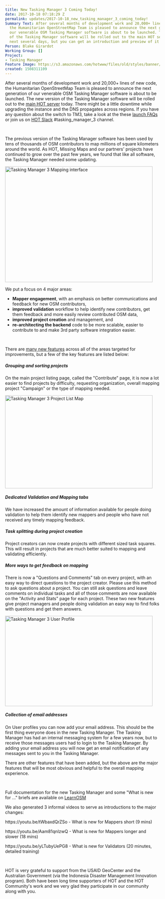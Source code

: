 ```yaml
---
title: New Tasking Manager 3 Coming Today!
date: 2017-10-18 07:18:29 Z
permalink: updates/2017-10-18_new_tasking_manager_3_coming_today!
Summary Text: After several months of development work and 20,000+ lines of new code,
  the Humanitarian OpenStreetMap Team is pleased to announce the next generation of
  our venerable OSM Tasking Manager software is about to be launched. The new version
  of the Tasking Manager software will be rolled out to the main HOT servers in the
  next several days, but you can get an introduction and preview of it now.
Person: Blake Girardot
Working Group: []
Project:
- Tasking Manager
Feature Image: https://s3.amazonaws.com/hotwww/files/old/styles/banner/public/2017-09-05_20h51_07.png
created: 1508311109
---
```


<p>After several months of development work and 20,000+ lines of new code, the Humanitarian OpenStreetMap Team is pleased to announce the next generation of our venerable OSM Tasking Manager software is about to be launched. The new version of the Tasking Manager software will be rolled out to the <a href="http://tasks.hotosm.org/" target="_blank">main HOT server</a> today. There might be a little downtime while upgrading the instance and the DNS propagates across regions. If you have any question about the switch to TM3, take a look at the these <a href="http://tm3.hotosm.org/faq" target="_blank">launch FAQs</a> or join us on <a href="https://slack.hotosm.org/" target="_blank">HOT Slack</a> #tasking_manager_3 channel.</p><p>&nbsp;</p><p>The previous version of the Tasking Manager software has been used by tens of thousands of OSM contributors to map millions of square kilometers around the world. As HOT, Missing Maps and our partners' projects have continued to grow over the past few years, we found that like all software, the Tasking Manager needed some updating.</p><p><img class="image-large" title="Tasking Manager 3 Mapping interface" src="https://s3.amazonaws.com/hotwww/files/old/styles/large/public/2017-09-05_20h51_07.png?itok=QLPewJ34" alt="Tasking Manager 3 Mapping interface" style="width:480px;height:377px"></p><p>We put a focus on 4 major areas:</p><ul><li><strong>Mapper engagement</strong>, with an emphasis on better communications and feedback for new OSM contributors,</li><li><strong>improved validation</strong> workflow to help identify new contributors, get them feedback and more easily review contributed OSM data,</li><li><strong>improved project creation</strong> and management, and</li><li><strong>re-architecting the backend</strong> code to be more scalable, easier to contribute to and make 3rd party software integration easier.</li></ul><p>&nbsp;</p><p>There are <a href="http://tm3.hotosm.org/what-is-new" target="_blank">many new features</a> across all of the areas targeted for improvements, but a few of the key features are listed below:</p><h5>Grouping and sorting projects</h5><p>On the main project listing page, called the "Contribute" page, it is now a lot easier to find projects by difficulty, requesting organization, overall mapping project "Campaign" or the type of mapping needed.&nbsp;</p><p><img class="image-large" title="Tasking Manager 3 Project List Map" src="https://s3.amazonaws.com/hotwww/files/old/styles/large/public/2017-09-05_20h56_50.png?itok=cYbddLDU" alt="Tasking Manager 3 Project List Map" style="width:480px;height:303px"></p><h5>Dedicated Validation and Mapping tabs</h5><p>We have increased the amount of information available for people doing validation to help them identify new mappers and people who have not received any timely mapping feedback.</p><h5>Task splitting during project creation</h5><p>Project creators can now create projects with different sized task squares. This will result in projects that are much better suited to mapping and validating efficiently.</p><h5>More ways to get feedback on mapping</h5><p>There is now a "Questions and Comments" tab on every project, with an easy way to direct questions to the project creator. Please use this method to ask questions about a project. You can still ask questions and leave comments on individual tasks and all of those comments are now available on the "Activity and Stats" page for each project. These two new features give project managers and people doing validation an easy way to find folks with questions and get them answers.</p><p><img class="image-large" title="Tasking Manager 3 User Profile" src="https://s3.amazonaws.com/hotwww/files/old/styles/large/public/2017-09-05_20h55_49.png?itok=w-YMocoO" alt="Tasking Manager 3 User Profile" style="width:480px;height:294px"></p><h5>Collection of email addresses</h5><p>On User profiles you can now add your email address. This should be the first thing everyone does in the new Tasking Manager. The Tasking Manager has had an internal messaging system for a few years now, but to receive those messages users had to login to the Tasking Manager. By adding your email address you will now get an email notification of any messages sent to you in the Tasking Manager.</p><p>There are other features that have been added, but the above are the major features that will be most obvious and helpful to the overall mapping experience.</p><p>&nbsp;</p><p><span id="docs-internal-guid-f80aa1be-5388-6514-64f1-b071b24e0f78">Full documentation for the new Tasking Manager and some "What is new for ..." briefs are available on <a href="http://learnosm.org/en/coordination/tasking-manager3/">LearnOSM</a></span></p><p>We also generated 3 informal videos to serve as introductions to the major changes:</p><p>https://youtu.be/tWbaxdQrZSo - What is new for Mappers short (9 mins)</p><p>https://youtu.be/Aam81qnIzwQ - What is new for Mappers longer and slower (18 mins)</p><p>https://youtu.be/yLTubyUePG8 - What is new for Validators (20 minutes, detailed training)</p><p>&nbsp;</p><p>HOT is very grateful to support from the USAID GeoCenter and the Australian Government (via the Indonesia Disaster Management Innovation program). Both have been long time supporters of HOT and the HOT Community's work and we very glad they participate in our community along with you.</p><p>&nbsp;</p>
